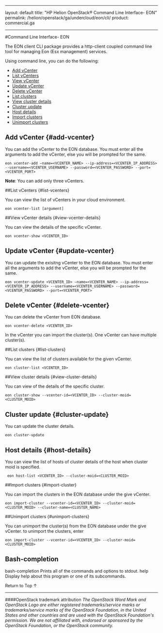  

---
layout: default
title: "HP Helion OpenStack&#174; Command Line Interface- EON"
permalink: /helion/openstack/ga/undercloud/eon/cli/
product: commercial.ga

---
<!--UNDER REVISION-->

<script>

function PageRefresh {
onLoad="window.refresh"
}

PageRefresh();

</script>

<!---
<p style="font-size: small;"> <a href="/helion/openstack/services/compute/overview/">&#9664; PREV</a> | <a href="/helion/openstack/services/overview/">&#9650; UP</a> | <a href="/helion/openstack/services/imaging/overview/"> NEXT &#9654</a> </p>

-->

#Command Line Interface- EON 

The EON client CLI package provides a http-client coupled command line tool for managing Eon (Esx management) services.



Using command line, you can do the following:

* [Add vCenter](#add-vcenter)
* [List vCenters](#list-vcenter)
* [View vCenter](#view-vcenter-details)
* [Update vCenter](#update-vcenter)
* [Delete vCenter](#delete-vcenter)
* [List clusters](#list-clusters)
* [View cluster details ](#view-cluster-details)
* [Cluster update](#cluster-update)
* [Host details](host-details)
* [Import clusters](#import-clusters)
* [Unimport clusters](#unimport-clusters)


## Add vCenter {#add-vcenter}

You can add the vCenter to the EON database. You must enter all the arguments to add the vCenter, else you will be prompted for the same. 

	eon vcenter-add –name=<VCENTER_NAME> --ip-address=<VCENTER_IP_ADDRESS> --username=<VCENTER_USERNAME> --password=<VCENTER_PASSWORD> --port=<VCENTER_PORT>

**Note**: You can add only three vCenters.

##List vCenters {#list-vcenters}

You can view the list of vCenters in your cloud environment. 


    eon vcenter-list [argument]

##View vCenter details {#view-vcenter-details}

You can view the details of the specific vCenter. 

	eon vcenter-show <VCENTER_ID>


## Update vCenter {#update-vcenter}

You can update the exisitng vCenter to the EON database. You must enter all the arguments to add the vCenter, else you will be prompted for the same. 

	eon vcenter-update <VCENTER_ID> –name=<VCENTER_NAME> --ip-address=<VCENTER_IP_ADDRESS> --username=<VCENTER_USERNAME> --password=<VCENTER_PASSWORD> --port=<VCENTER_PORT>

## Delete vCenter {#delete-vcenter}

You can delete the vCenter from EON database.  

	eon vcenter-delete <VCENTER_ID>

In the vCenter you can import the cluster(s). One vCenter can have multiple cluster(s).

##List clusters {#list-clusters}

You can view the list of clusters available for the given vCenter. 

	eon cluster-list <VCENTER_ID>

##View cluster details {#view-cluster-details}

You can view of the details of the specific cluster. 

	eon cluster-show --vcenter-id=<VCENTER_ID> --cluster-moid=<CLUSTER_MOID>

## Cluster update {#cluster-update}

You can update the cluster details. 

	eon cluster-update

## Host details {#host-details}

You can view the list of hosts of cluster details of the host when cluster moid is specified.

	 eon host-list <VCENTER_ID> --cluster-moid=<CLUSTER_MOID>

##Import clusters {#import-cluster}

You can import the clusters in the EON database under the give vCenter. 

	eon import-cluster --vcenter-id=<VCENTER_ID> --cluster-moid=<CLUSTER_MOID> --cluster-name=<CLUSTER_NAME>

##Unimport clusters {#unimport-clusters}

You can unimport the cluster(s) from the EON database under the give vCenter. to unimport the clusters, enter

	eon import-cluster --vcenter-id=<VCENTER_ID> --cluster-moid=<CLUSTER_MOID>

## Bash-completion

bash-completion     Prints all of the commands and options to stdout.
    help                Display help about this program or one of its
                        subcommands.


<a href="#top" style="padding:14px 0px 14px 0px; text-decoration: none;"> Return to Top &#8593; </a>




----
####OpenStack trademark attribution
*The OpenStack Word Mark and OpenStack Logo are either registered trademarks/service marks or trademarks/service marks of the OpenStack Foundation, in the United States and other countries and are used with the OpenStack Foundation's permission. We are not affiliated with, endorsed or sponsored by the OpenStack Foundation, or the OpenStack community.*
